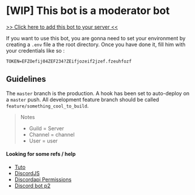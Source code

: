 # [WIP] This bot is a moderator bot
[>> Click here to add this bot to your server <<](https://discordapp.com/oauth2/authorize?client_id=283167523782787072&scope=bot&permissions=2146958591)

If you want to use this bot, you are gonna need to set your environment by creating a `.env` file a the root directory. Once you have done it, fill him with your credentials like so :
```.env
TOKEN=EFZOefij04ZEF234?ZEifjozeif2jzef.fzeuhfozf
```

## Guidelines
The `master` branch is the production. A hook has been set to auto-deploy on a `master` push. All development feature branch should be called `feature/something_cool_to_build`.

> Notes
> - Guild = Server
> - Channel = channel
> - User = user

#### Looking for some refs / help
- [Tuto](https://youtu.be/errnVwm_3mI)
- [DiscordJS](https://discord.js.org/#/docs/main/stable/general/welcome)
- [Discordapi Permissions](https://discordapi.com/permissions.html)
- [Discord bot p2](https://www.youtube.com/watch?v=dNKWTyhbE1w&list=PLVBD9pLCy6oogSgJuUQzE-99_-voOdSng&index=2)

